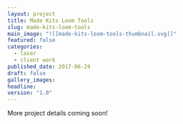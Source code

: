 ```yaml
---
layout: project
title: Made Kits Loom Tools
slug: made-kits-loom-tools
main_image: "![[made-kits-loom-tools-thumbnail.svg]]"
featured: false
categories:
  - laser
  - client work
published_date: 2017-06-24
draft: false
gallery_images: 
headline: 
version: "1.0"
---
```


More project details coming soon!